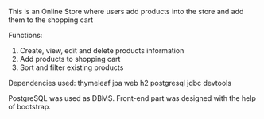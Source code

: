 This is an Online Store where users add products into the store and add them to the shopping cart

Functions:
1. Create, view, edit and delete products information
2. Add products to shopping cart
3. Sort and filter existing products

Dependencies used:
thymeleaf
jpa
web
h2
postgresql
jdbc
devtools

PostgreSQL was used as DBMS. Front-end part was designed with the help of bootstrap.
